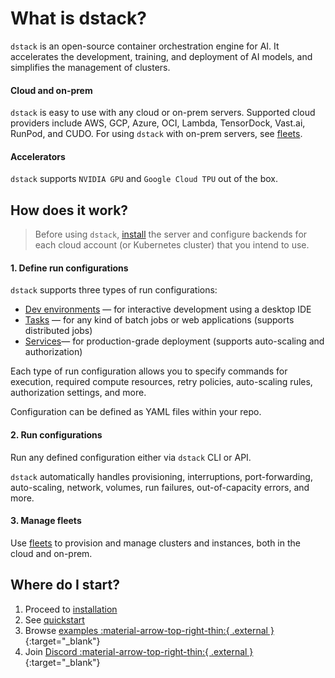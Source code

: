 # What is dstack?

`dstack` is an open-source container orchestration engine for AI. 
It accelerates the development, training, and deployment of AI models, and simplifies the management of clusters.

#### Cloud and on-prem

`dstack` is easy to use with any cloud or on-prem servers.
Supported cloud providers include AWS, GCP, Azure, OCI, Lambda, TensorDock, Vast.ai, RunPod, and CUDO.
For using `dstack` with on-prem servers, see [fleets](fleets.md#__tabbed_1_2).

#### Accelerators

`dstack` supports `NVIDIA GPU` and `Google Cloud TPU` out of the box.

## How does it work?

> Before using `dstack`, [install](installation/index.md) the server and configure 
backends for each cloud account (or Kubernetes cluster) that you intend to use.

#### 1. Define run configurations

`dstack` supports three types of run configurations:
   
* [Dev environments](dev-environments.md) &mdash; for interactive development using a desktop IDE
* [Tasks](tasks.md) &mdash; for any kind of batch jobs or web applications (supports distributed jobs)
* [Services](services.md)&mdash; for production-grade deployment (supports auto-scaling and authorization)

Each type of run configuration allows you to specify commands for execution, required compute resources, retry policies, auto-scaling rules, authorization settings, and more.

Configuration can be defined as YAML files within your repo.

#### 2. Run configurations

Run any defined configuration either via `dstack` CLI or API.
   
`dstack` automatically handles provisioning, interruptions, port-forwarding, auto-scaling, network, volumes, 
run failures, out-of-capacity errors, and more.

#### 3. Manage fleets

Use [fleets](fleets.md) to provision and manage clusters and instances, both in the cloud and on-prem.

## Where do I start?

1. Proceed to [installation](installation/index.md)
2. See [quickstart](quickstart.md)
3. Browse [examples :material-arrow-top-right-thin:{ .external }](https://github.com/dstackai/dstack/tree/master/examples){:target="_blank"}
4. Join [Discord :material-arrow-top-right-thin:{ .external }](https://discord.gg/u8SmfwPpMd){:target="_blank"}